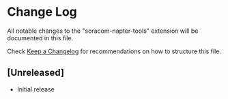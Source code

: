 # Change Log

All notable changes to the "soracom-napter-tools" extension will be documented in this file.

Check [Keep a Changelog](http://keepachangelog.com/) for recommendations on how to structure this file.

## [Unreleased]

- Initial release